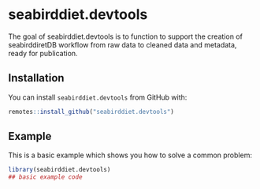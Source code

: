 # seabirddiet.devtools

<!-- badges: start -->
<!-- badges: end -->

The goal of seabirddiet.devtools is to function to support the creation of seabirddiretDB workflow from raw data to cleaned data and metadata, ready for publication.

## Installation

You can install `seabirddiet.devtools` from GitHub with:

``` r
remotes::install_github("seabirddiet.devtools")
```

## Example

This is a basic example which shows you how to solve a common problem:

``` r
library(seabirddiet.devtools)
## basic example code
```

